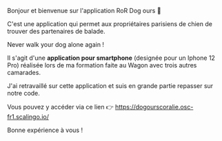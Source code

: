 Bonjour et bienvenue sur l'application RoR Dog ours 🐶

C'est une application qui permet aux propriétaires parisiens de chien de trouver des partenaires de balade.

Never walk your dog alone again ! 

Il s'agit d'une **application pour smartphone** (designée pour un Iphone 12 Pro) réalisée lors de ma formation faite au Wagon avec trois autres camarades. 

J'ai retravaillé sur cette application et suis en grande partie repasser sur notre code. 

Vous pouvez y accéder via ce lien 👉 https://dogourscoralie.osc-fr1.scalingo.io/

Bonne expérience à vous ! 

